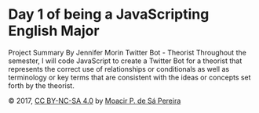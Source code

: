 # Day 1 of being a JavaScripting English Major

Project Summary
By Jennifer Morin
Twitter Bot - Theorist
Throughout the semester, I will code JavaScript to create a Twitter Bot for a theorist that represents the correct use of relationships or conditionals as well as terminology or key terms that are consistent with the ideas or concepts set forth by the theorist.

© 2017, [CC BY-NC-SA 4.0](https://creativecommons.org/licenses/by-nc-sa/4.0/) by
[Moacir P. de Sá Pereira](http://moacir.com)
